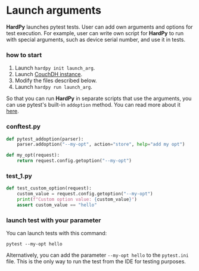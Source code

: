# Launch arguments

**HardPy** launches pytest tests. 
User can add own arguments and options for test execution. 
For example, user can write own script for **HardPy** to run with special arguments, such as device serial number, and use it in tests.

### how to start

1. Launch `hardpy init launch_arg`.
2. Launch [CouchDH instance](../documentation/database.md#couchdb-instance).
3. Modify the files described below.
4. Launch `hardpy run launch_arg`.

So that you can run **HardPy** in separate scripts that use the arguments, you can use pytest's built-in `addoption` method. 
You can read more about it [here](https://docs.pytest.org/en/stable/example/simple.html#how-to-change-command-line-options-defaults).

### conftest.py

```python
def pytest_addoption(parser):
    parser.addoption("--my-opt", action="store", help="add my opt")

def my_opt(request):
    return request.config.getoption("--my-opt")
```

### test_1.py

```python
def test_custom_option(request):
    custom_value = request.config.getoption("--my-opt")
    print(f"Custom option value: {custom_value}")
    assert custom_value == "hello"
```

### launch test with your parameter

You can launch tests with this command:

```
pytest --my-opt hello
```

Alternatively, you can add the parameter `--my-opt hello` to the `pytest.ini` file. 
This is the only way to run the test from the IDE for testing purposes.
